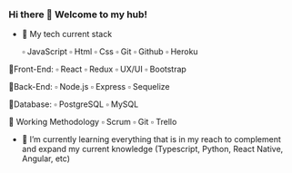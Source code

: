 ### Hi there 👋 Welcome to my hub!

- 🔭 My tech current stack
  
  ▫️ JavaScript
  ▫️ Html
  ▫️ Css
  ▫️ Git
  ▫️ Github
  ▫️ Heroku
  
🔹Front-End:
  ▫️ React
  ▫️ Redux
  ▫️ UX/UI
  ▫️ Bootstrap

🔹Back-End:
  ▫️ Node.js
  ▫️ Express
  ▫️ Sequelize

🔹Database:
  ▫️ PostgreSQL
  ▫️ MySQL

🔹 Working Methodology
  ▫️ Scrum
  ▫️ Git
  ▫️ Trello
 

- 🌱 I’m currently learning everything that is in my reach to complement and expand my current knowledge (Typescript, Python, React Native, Angular, etc)
  
